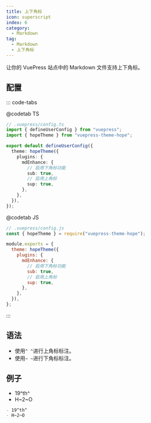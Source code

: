 ```yaml
---
title: 上下角标
icon: superscript
index: 6
category:
  - Markdown
tag:
  - Markdown
  - 上下角标
---
```


让你的 VuePress 站点中的 Markdown 文件支持上下角标。

<!-- more -->

## 配置

::: code-tabs

@codetab TS

```ts {8-13}
// .vuepress/config.ts
import { defineUserConfig } from "vuepress";
import { hopeTheme } from "vuepress-theme-hope";

export default defineUserConfig({
  theme: hopeTheme({
    plugins: {
      mdEnhance: {
        // 启用下角标功能
        sub: true,
        // 启用上角标
        sup: true,
      },
    },
  }),
});
```

@codetab JS

```js {7-12}
// .vuepress/config.js
const { hopeTheme } = require("vuepress-theme-hope");

module.exports = {
  theme: hopeTheme({
    plugins: {
      mdEnhance: {
        // 启用下角标功能
        sub: true,
        // 启用上角标
        sup: true,
      },
    },
  }),
};
```

:::

## 语法

- 使用`^ ^`进行上角标标注。
- 使用`~ ~`进行下角标标注。

## 例子

- 19^th^
- H~2~O

```md
- 19^th^
- H~2~O
```
